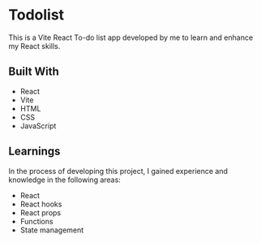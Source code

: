 # Todolist

This is a Vite React To-do list app developed by me to learn and enhance my React skills.

## Built With

- React
- Vite
- HTML
- CSS
- JavaScript

## Learnings

In the process of developing this project, I gained experience and knowledge in the following areas:

- React
- React hooks
- React props
- Functions
- State management



